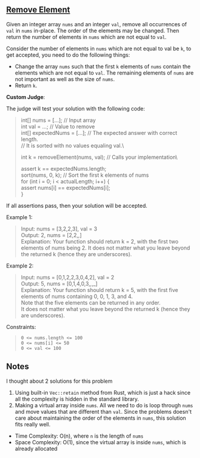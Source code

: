 ## [Remove Element](https://leetcode.com/problems/remove-element/)

Given an integer array `nums` and an integer `val`, remove all occurrences of `val` in `nums` in-place. The order of the elements may be changed. Then return the number of elements in `nums` which are not equal to `val`.

Consider the number of elements in `nums` which are not equal to val be `k`, to get accepted, you need to do the following things:

- Change the array `nums` such that the first `k` elements of `nums` contain the elements which are not equal to `val`. The remaining elements of `nums` are not important as well as the size of `nums`.
- Return `k`.

**Custom Judge**:

The judge will test your solution with the following code:

> int[] nums = [...]; // Input array\
> int val = ...; // Value to remove\
> int[] expectedNums = [...]; // The expected answer with correct length.\
> // It is sorted with no values equaling val.\
>
> int k = removeElement(nums, val); // Calls your implementation\
>
> assert k == expectedNums.length;\
> sort(nums, 0, k); // Sort the first k elements of nums\
> for (int i = 0; i < actualLength; i++) {\
>  assert nums[i] == expectedNums[i];\
> }

If all assertions pass, then your solution will be accepted.

Example 1:

> Input: nums = [3,2,2,3], val = 3\
> Output: 2, nums = [2,2,_,_]\
> Explanation: Your function should return k = 2, with the first two elements of nums being 2. It does not matter what you leave beyond the returned k (hence they are underscores).

Example 2:

> Input: nums = [0,1,2,2,3,0,4,2], val = 2\
> Output: 5, nums = [0,1,4,0,3,_,_,_]\
> Explanation: Your function should return k = 5, with the first five elements of nums containing 0, 0, 1, 3, and 4.\
> Note that the five elements can be returned in any order.\
> It does not matter what you leave beyond the returned k (hence they are underscores).

Constraints:

> `0 <= nums.length <= 100`\
> `0 <= nums[i] <= 50`\
> `0 <= val <= 100`

## Notes

I thought about 2 solutions for this problem

1. Using built-in `Vec::retain` method from Rust, which is just a hack since all the complexity is hidden in the standard library.
2. Making a virtual array inside `nums`. All we need to do is loop through `nums` and move values that are different than `val`. Since the problems doesn't care about maintaining the order of the elements in `nums`, this solution fits really well.

- Time Complexity: O(n), where `n` is the length of `nums`
- Space Complexity: O(1), since the virtual array is inside `nums`, which is already allocated
